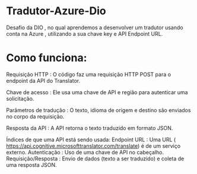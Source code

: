 # Tradutor-Azure-Dio

Desafio da DIO , no qual aprendemos a desenvolver um tradutor usando conta na Azure , utilizando a sua chave key  e  API  Endpoint URL.

# Como funciona:
Requisição HTTP : O código faz uma requisição HTTP POST para o endpoint da API do Translator.

Chave de acesso : Ele usa uma chave de API e região para autenticar uma solicitação.

Parâmetros de tradução : O texto, idioma de origem e destino são enviados no corpo da requisição.

Resposta da API : A API retorna o texto traduzido em formato JSON.

Índices de que uma API está sendo usada:
Endpoint URL : Uma URL ( https://api.cognitive.microsofttranslator.com/translate) é de um serviço externo.
Autenticação : Uso de uma chave de API no cabeçalho.
Requisição/Resposta : Envio de dados (texto a ser traduzido) e coleta de uma resposta JSON.
